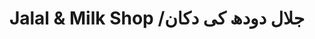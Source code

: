 ---
title: "Jalal & Milk Shop /جلال دودھ کی دکان"
url: /karachi/jalal-und-milk-shop-jll-dwdh-khy-dkhn/
shop: Milch
---